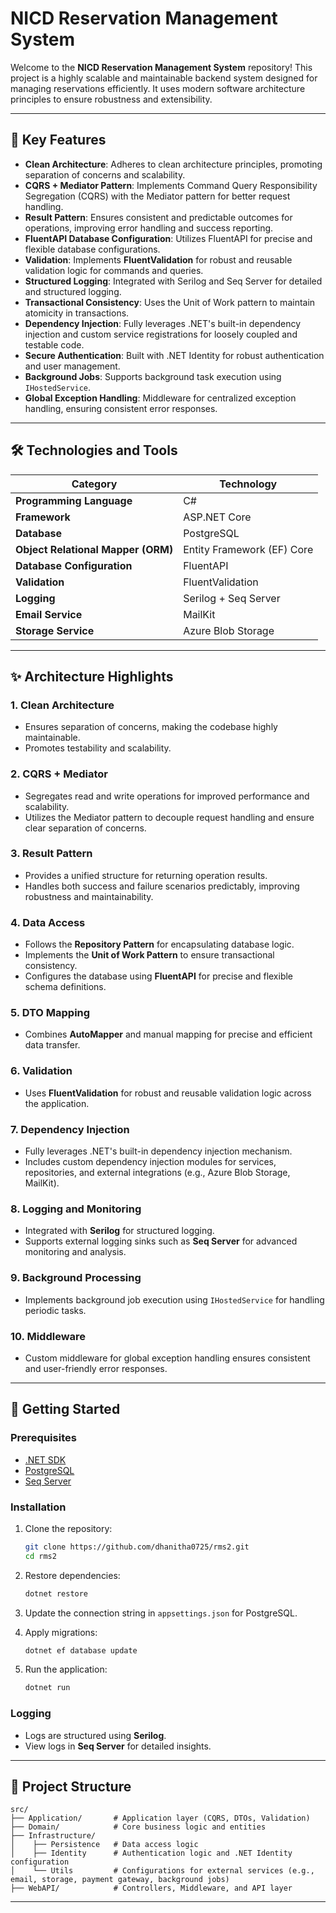 # NICD Reservation Management System

Welcome to the **NICD Reservation Management System** repository! This project is a highly scalable and maintainable backend system designed for managing reservations efficiently. It uses modern software architecture principles to ensure robustness and extensibility.

---

## 🌟 Key Features

- **Clean Architecture**: Adheres to clean architecture principles, promoting separation of concerns and scalability.
- **CQRS + Mediator Pattern**: Implements Command Query Responsibility Segregation (CQRS) with the Mediator pattern for better request handling.
- **Result Pattern**: Ensures consistent and predictable outcomes for operations, improving error handling and success reporting.
- **FluentAPI Database Configuration**: Utilizes FluentAPI for precise and flexible database configurations.
- **Validation**: Implements **FluentValidation** for robust and reusable validation logic for commands and queries.
- **Structured Logging**: Integrated with Serilog and Seq Server for detailed and structured logging.
- **Transactional Consistency**: Uses the Unit of Work pattern to maintain atomicity in transactions.
- **Dependency Injection**: Fully leverages .NET's built-in dependency injection and custom service registrations for loosely coupled and testable code.
- **Secure Authentication**: Built with .NET Identity for robust authentication and user management.
- **Background Jobs**: Supports background task execution using `IHostedService`.
- **Global Exception Handling**: Middleware for centralized exception handling, ensuring consistent error responses.

---

## 🛠️ Technologies and Tools

| **Category**           | **Technology**                               |
|-------------------------|----------------------------------------------|
| **Programming Language** | C#                                          |
| **Framework**           | ASP.NET Core                                |
| **Database**            | PostgreSQL                                  |
| **Object Relational Mapper (ORM)** | Entity Framework (EF) Core          |
| **Database Configuration** | FluentAPI                                  |
| **Validation**          | FluentValidation                            |
| **Logging**             | Serilog + Seq Server                        |
| **Email Service**       | MailKit                                     |
| **Storage Service**     | Azure Blob Storage                          |

---

## ✨ Architecture Highlights

### 1. Clean Architecture
- Ensures separation of concerns, making the codebase highly maintainable.
- Promotes testability and scalability.

### 2. CQRS + Mediator
- Segregates read and write operations for improved performance and scalability.
- Utilizes the Mediator pattern to decouple request handling and ensure clear separation of concerns.

### 3. Result Pattern
- Provides a unified structure for returning operation results.
- Handles both success and failure scenarios predictably, improving robustness and maintainability.

### 4. Data Access
- Follows the **Repository Pattern** for encapsulating database logic.
- Implements the **Unit of Work Pattern** to ensure transactional consistency.
- Configures the database using **FluentAPI** for precise and flexible schema definitions.

### 5. DTO Mapping
- Combines **AutoMapper** and manual mapping for precise and efficient data transfer.

### 6. Validation
- Uses **FluentValidation** for robust and reusable validation logic across the application.

### 7. Dependency Injection
- Fully leverages .NET's built-in dependency injection mechanism.
- Includes custom dependency injection modules for services, repositories, and external integrations (e.g., Azure Blob Storage, MailKit).

### 8. Logging and Monitoring
- Integrated with **Serilog** for structured logging.
- Supports external logging sinks such as **Seq Server** for advanced monitoring and analysis.

### 9. Background Processing
- Implements background job execution using `IHostedService` for handling periodic tasks.

### 10. Middleware
- Custom middleware for global exception handling ensures consistent and user-friendly error responses.

---

## 🚀 Getting Started

### Prerequisites
- [.NET SDK](https://dotnet.microsoft.com/download)
- [PostgreSQL](https://www.postgresql.org/download/)
- [Seq Server](https://datalust.co/seq)

### Installation

1. Clone the repository:
   ```bash
   git clone https://github.com/dhanitha0725/rms2.git
   cd rms2
   ```

2. Restore dependencies:
   ```bash
   dotnet restore
   ```

3. Update the connection string in `appsettings.json` for PostgreSQL.

4. Apply migrations:
   ```bash
   dotnet ef database update
   ```

5. Run the application:
   ```bash
   dotnet run
   ```

### Logging
- Logs are structured using **Serilog**.
- View logs in **Seq Server** for detailed insights.

---

## 📂 Project Structure

```
src/
├── Application/       # Application layer (CQRS, DTOs, Validation)
├── Domain/            # Core business logic and entities
├── Infrastructure/    
│    ├── Persistence   # Data access logic
│    ├── Identity      # Authentication logic and .NET Identity configuration
│    └── Utils         # Configurations for external services (e.g., email, storage, payment gateway, background jobs)
├── WebAPI/            # Controllers, Middleware, and API layer
```
---
